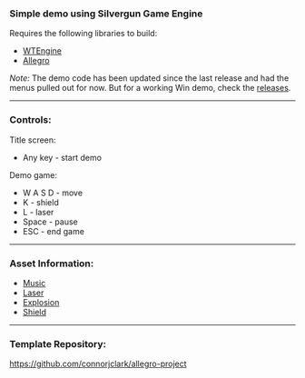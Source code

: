 ### Simple demo using Silvergun Game Engine

Requires the following libraries to build:
- [WTEngine](https://github.com/AtomicSponge/silvergun)
- [Allegro](https://github.com/liballeg/allegro5)

*Note:* The demo code has been updated since the last release and had the menus pulled out for now.  But for a working Win demo, check the [releases](https://github.com/AtomicSponge/slv-demo-01/tree/main/releases).

---

### Controls:

Title screen:
 - Any key - start demo

Demo game:
 - W A S D - move
 - K - shield
 - L - laser
 - Space - pause
 - ESC - end game

---

### Asset Information:
- [Music](https://freesound.org/people/joshuaempyre/sounds/250856/)
- [Laser](https://freesound.org/people/SamsterBirdies/sounds/470903/)
- [Explosion](https://freesound.org/people/deleted_user_5405837/sounds/399303/)
- [Shield](https://freesound.org/people/matucha/sounds/116037/)

---

### Template Repository:
<https://github.com/connorjclark/allegro-project>
